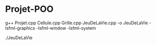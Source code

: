 # Projet-POO

g++ Projet.cpp Cellule.cpp Grille.cpp JeuDeLaVie.cpp -o JeuDeLaVie -lsfml-graphics -lsfml-window -lsfml-system

./JeuDeLaVie
